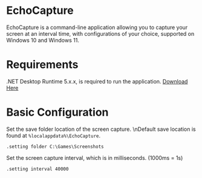 # EchoCapture

EchoCapture is a command-line application allowing you to capture your screen at an
interval time, with configurations of your choice, supported on Windows 10 and Windows 11.

# Requirements

.NET Desktop Runtime 5.x.x, is required to run the application.
[Download Here](https://dotnet.microsoft.com/en-us/download/dotnet/5.0)

# Basic Configuration

Set the save folder location of the screen capture.
\nDefault save location is found at `%localappdata%\EchoCapture`.
```
.setting folder C:\Games\Screenshots
```

Set the screen capture interval, which is in milliseconds. (1000ms = 1s)
```
.setting interval 40000
```
